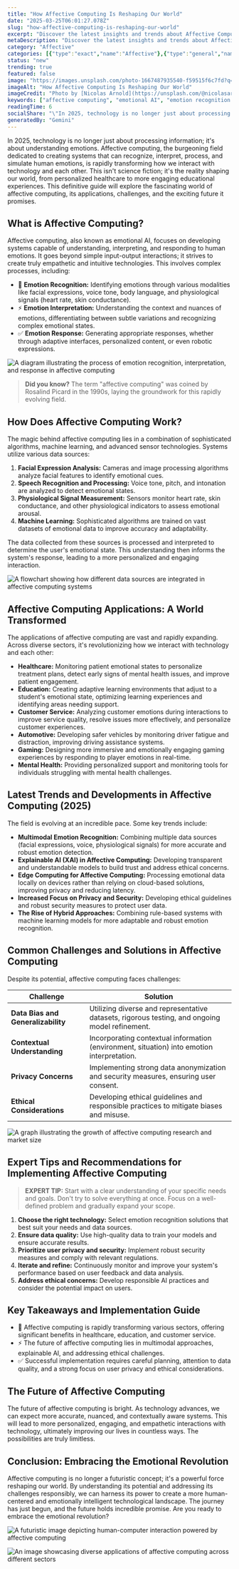 ```yaml
---
title: "How Affective Computing Is Reshaping Our World"
date: "2025-03-25T06:01:27.078Z"
slug: "how-affective-computing-is-reshaping-our-world"
excerpt: "Discover the latest insights and trends about Affective Computing. This comprehensive guide covers everything you need to know about Affective Computing in 2025."
metaDescription: "Discover the latest insights and trends about Affective Computing. This comprehensive guide covers everything you need to know about Affective Computing in..."
category: "Affective"
categories: [{"type":"exact","name":"Affective"},{"type":"general","name":"Computer Science"},{"type":"medium","name":"Human-Computer Interaction"},{"type":"specific","name":"Emotion Recognition"},{"type":"niche","name":"Facial Expression Analysis"}]
status: "new"
trending: true
featured: false
image: "https://images.unsplash.com/photo-1667487935540-f59515f6c7fd?q=85&w=1200&fit=max&fm=webp&auto=compress"
imageAlt: "How Affective Computing Is Reshaping Our World"
imageCredit: "Photo by [Nicolas Arnold](https://unsplash.com/@nicolasarnold) on Unsplash"
keywords: ["affective computing", "emotional AI", "emotion recognition technology", "affective computing applications", "buy affective computing software", "what is affective computing?", "affective computing research papers", "best affective computing companies", "how does affective computing work?", "future of affective computing"]
readingTime: 6
socialShare: "\"In 2025, technology is no longer just about processing information; it's about understanding emotions. Affective computing is shaping a future where machines truly understand us.\""
generatedBy: "Gemini"
---
```




In 2025, technology is no longer just about processing information; it's about understanding emotions.  Affective computing, the burgeoning field dedicated to creating systems that can recognize, interpret, process, and simulate human emotions, is rapidly transforming how we interact with technology and each other.  This isn't science fiction; it's the reality shaping our world, from personalized healthcare to more engaging educational experiences. This definitive guide will explore the fascinating world of affective computing, its applications, challenges, and the exciting future it promises.

## What is Affective Computing?

Affective computing, also known as emotional AI, focuses on developing systems capable of understanding, interpreting, and responding to human emotions.  It goes beyond simple input-output interactions; it strives to create truly empathetic and intuitive technologies. This involves complex processes, including:

* 🔑 **Emotion Recognition:**  Identifying emotions through various modalities like facial expressions, voice tone, body language, and physiological signals (heart rate, skin conductance).
* ⚡ **Emotion Interpretation:**  Understanding the context and nuances of emotions, differentiating between subtle variations and recognizing complex emotional states.
* ✅ **Emotion Response:**  Generating appropriate responses, whether through adaptive interfaces, personalized content, or even robotic expressions.

![A diagram illustrating the process of emotion recognition, interpretation, and response in affective computing](https://images.unsplash.com/photo-1484807352052-23338990c6c6?q=85&w=1200&fit=max&fm=webp&auto=compress)

> **Did you know?**  The term "affective computing" was coined by Rosalind Picard in the 1990s, laying the groundwork for this rapidly evolving field.

## How Does Affective Computing Work?

The magic behind affective computing lies in a combination of sophisticated algorithms, machine learning, and advanced sensor technologies.  Systems utilize various data sources:

1. **Facial Expression Analysis:** Cameras and image processing algorithms analyze facial features to identify emotional cues.
2. **Speech Recognition and Processing:**  Voice tone, pitch, and intonation are analyzed to detect emotional states.
3. **Physiological Signal Measurement:** Sensors monitor heart rate, skin conductance, and other physiological indicators to assess emotional arousal.
4. **Machine Learning:**  Sophisticated algorithms are trained on vast datasets of emotional data to improve accuracy and adaptability.

The data collected from these sources is processed and interpreted to determine the user's emotional state.  This understanding then informs the system's response, leading to a more personalized and engaging interaction.

![A flowchart showing how different data sources are integrated in affective computing systems](https://images.unsplash.com/photo-1649959265040-2b87be9074e4?q=85&w=1200&fit=max&fm=webp&auto=compress)

## Affective Computing Applications: A World Transformed

The applications of affective computing are vast and rapidly expanding. Across diverse sectors, it's revolutionizing how we interact with technology and each other:

* **Healthcare:** Monitoring patient emotional states to personalize treatment plans, detect early signs of mental health issues, and improve patient engagement.
* **Education:** Creating adaptive learning environments that adjust to a student's emotional state, optimizing learning experiences and identifying areas needing support.
* **Customer Service:** Analyzing customer emotions during interactions to improve service quality, resolve issues more effectively, and personalize customer experiences.
* **Automotive:** Developing safer vehicles by monitoring driver fatigue and distraction, improving driving assistance systems.
* **Gaming:** Designing more immersive and emotionally engaging gaming experiences by responding to player emotions in real-time.
* **Mental Health:** Providing personalized support and monitoring tools for individuals struggling with mental health challenges.

## Latest Trends and Developments in Affective Computing (2025)

The field is evolving at an incredible pace.  Some key trends include:

* **Multimodal Emotion Recognition:**  Combining multiple data sources (facial expressions, voice, physiological signals) for more accurate and robust emotion detection.
* **Explainable AI (XAI) in Affective Computing:**  Developing transparent and understandable models to build trust and address ethical concerns.
* **Edge Computing for Affective Computing:** Processing emotional data locally on devices rather than relying on cloud-based solutions, improving privacy and reducing latency.
* **Increased Focus on Privacy and Security:**  Developing ethical guidelines and robust security measures to protect user data.
* **The Rise of Hybrid Approaches:** Combining rule-based systems with machine learning models for more adaptable and robust emotion recognition.

## Common Challenges and Solutions in Affective Computing

Despite its potential, affective computing faces challenges:

| Challenge                      | Solution                                                                        |
|---------------------------------|--------------------------------------------------------------------------------|
| **Data Bias and Generalizability** | Utilizing diverse and representative datasets, rigorous testing, and ongoing model refinement. |
| **Contextual Understanding**       | Incorporating contextual information (environment, situation) into emotion interpretation. |
| **Privacy Concerns**              | Implementing strong data anonymization and security measures, ensuring user consent.      |
| **Ethical Considerations**         | Developing ethical guidelines and responsible practices to mitigate biases and misuse. |

![A graph illustrating the growth of affective computing research and market size](https://images.unsplash.com/photo-1712245833905-5057a4245271?q=85&w=1200&fit=max&fm=webp&auto=compress)

## Expert Tips and Recommendations for Implementing Affective Computing

> **EXPERT TIP:**  Start with a clear understanding of your specific needs and goals.  Don't try to solve everything at once. Focus on a well-defined problem and gradually expand your scope.

1. **Choose the right technology:** Select emotion recognition solutions that best suit your needs and data sources.
2. **Ensure data quality:**  Use high-quality data to train your models and ensure accurate results.
3. **Prioritize user privacy and security:**  Implement robust security measures and comply with relevant regulations.
4. **Iterate and refine:**  Continuously monitor and improve your system's performance based on user feedback and data analysis.
5. **Address ethical concerns:**   Develop responsible AI practices and consider the potential impact on users.

## Key Takeaways and Implementation Guide

* 🔑  Affective computing is rapidly transforming various sectors, offering significant benefits in healthcare, education, and customer service.
* ⚡  The future of affective computing lies in multimodal approaches, explainable AI, and addressing ethical challenges.
* ✅  Successful implementation requires careful planning, attention to data quality, and a strong focus on user privacy and ethical considerations.

## The Future of Affective Computing

The future of affective computing is bright.  As technology advances, we can expect more accurate, nuanced, and contextually aware systems.  This will lead to more personalized, engaging, and empathetic interactions with technology, ultimately improving our lives in countless ways.  The possibilities are truly limitless.

## Conclusion: Embracing the Emotional Revolution

Affective computing is no longer a futuristic concept; it's a powerful force reshaping our world.  By understanding its potential and addressing its challenges responsibly, we can harness its power to create a more human-centered and emotionally intelligent technological landscape.  The journey has just begun, and the future holds incredible promise.  Are you ready to embrace the emotional revolution?

![A futuristic image depicting human-computer interaction powered by affective computing](https://images.unsplash.com/photo-1634944902853-3e977c2de8b6?q=85&w=1200&fit=max&fm=webp&auto=compress)

![An image showcasing diverse applications of affective computing across different sectors](https://images.unsplash.com/photo-1667487935540-f59515f6c7fd?q=85&w=1200&fit=max&fm=webp&auto=compress)
